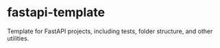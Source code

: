 # fastapi-template

Template for FastAPI projects, including tests, folder structure, and other utilities.
